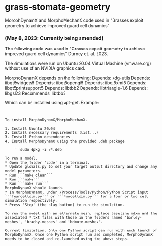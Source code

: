 # grass-stomata-geometry
MorophDynamX and MorphoMechanX code used in "Grasses exploit geometry to achieve improved guard cell dynamics" 

### (May 8, 2023: Currently being amended)

The following code was used in "Grasses exploit geometry to achieve improved guard cell dynamics" Durney et. al. 2023.  

The simulations were run on Ubuntu 20.04 Virtual Machine (vmware.org) without use of an NVIDIA graphics card. 

MorphoDynamX depends on the following: 
 Depends: xdg-utils
 Depends: libqt5widgets5
 Depends: libqt5opengl5
 Depends: libqt5xml5
 Depends: libqt5printsupport5
 Depends: libtbb2
 Depends: libtriangle-1.6
 Depends: libgsl23
 Recommends: libtbb2

Which can be installed using apt-get.
Example:
```sudo apt-get install xdg-utils'''


To install MorphoDynamX/MorphoMechanX.

1. Install Ubuntu 20.04
2. Install necessary requirements (list...)
3. Install Python dependencies
4. Install MorphoDynamX using the provided .deb package

    ```sudo dpkg -i \*.deb``` 

To run a model.
* Open the folder 'code' in a terminal.
* Update globals.py to set your target output directory and change any model parameters.
* Run ```make clean```
* Run ```make```
* Run ```make run```
MorphoDynamX should launch.
* In MorphoDynamX, under /Process/Tools/Python/Python Script input ```fourcellsim.py``` or ```twocellsim.py``` for a four or two cell simulation respectively.
* Press 'Step' (the play button) to run the simulation.

To run the model with an alternate mesh, replace baseline.mdxm and the associated *.txt files with those in the folders named 'barley-meshes', 'brachy-meshes' and 'bdmute-meshes'.

Current limitation: Only one Python script can run with each launch of MorphoDynamX. Once one Python script run and completed, MorphoDynamX needs to be closed and re-launched using the above steps.


